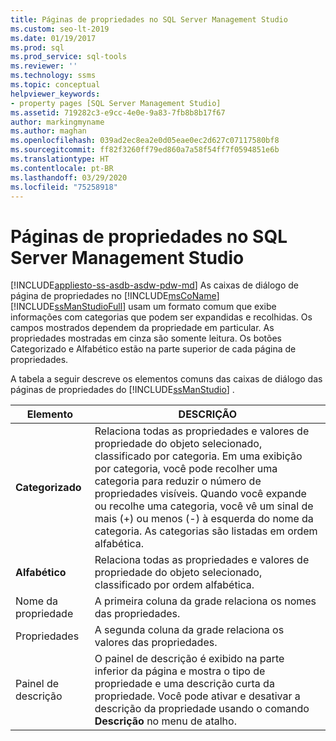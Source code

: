 ```yaml
---
title: Páginas de propriedades no SQL Server Management Studio
ms.custom: seo-lt-2019
ms.date: 01/19/2017
ms.prod: sql
ms.prod_service: sql-tools
ms.reviewer: ''
ms.technology: ssms
ms.topic: conceptual
helpviewer_keywords:
- property pages [SQL Server Management Studio]
ms.assetid: 719282c3-e9cc-4e0e-9a83-7fb8b8b17f67
author: markingmyname
ms.author: maghan
ms.openlocfilehash: 039ad2ec8ea2e0d05eae0ec2d627c07117580bf8
ms.sourcegitcommit: ff82f3260ff79ed860a7a58f54ff7f0594851e6b
ms.translationtype: HT
ms.contentlocale: pt-BR
ms.lasthandoff: 03/29/2020
ms.locfileid: "75258918"
---
```

# <a name="property-pages-in-sql-server-management-studio"></a>Páginas de propriedades no SQL Server Management Studio
[!INCLUDE[appliesto-ss-asdb-asdw-pdw-md](../includes/appliesto-ss-asdb-asdw-pdw-md.md)]
As caixas de diálogo de página de propriedades no [!INCLUDE[msCoName](../includes/msconame_md.md)] [!INCLUDE[ssManStudioFull](../includes/ssmanstudiofull-md.md)] usam um formato comum que exibe informações com categorias que podem ser expandidas e recolhidas. Os campos mostrados dependem da propriedade em particular. As propriedades mostradas em cinza são somente leitura. Os botões Categorizado e Alfabético estão na parte superior de cada página de propriedades.  
  
A tabela a seguir descreve os elementos comuns das caixas de diálogo das páginas de propriedades do [!INCLUDE[ssManStudio](../includes/ssmanstudio-md.md)] .  
  
|Elemento|DESCRIÇÃO|  
|-----------|---------------|  
|**Categorizado**|Relaciona todas as propriedades e valores de propriedade do objeto selecionado, classificado por categoria. Em uma exibição por categoria, você pode recolher uma categoria para reduzir o número de propriedades visíveis. Quando você expande ou recolhe uma categoria, você vê um sinal de mais (+) ou menos (-) à esquerda do nome da categoria. As categorias são listadas em ordem alfabética.|  
|**Alfabético**|Relaciona todas as propriedades e valores de propriedade do objeto selecionado, classificado por ordem alfabética.|  
|Nome da propriedade|A primeira coluna da grade relaciona os nomes das propriedades.|  
|Propriedades|A segunda coluna da grade relaciona os valores das propriedades.|  
|Painel de descrição|O painel de descrição é exibido na parte inferior da página e mostra o tipo de propriedade e uma descrição curta da propriedade. Você pode ativar e desativar a descrição da propriedade usando o comando **Descrição** no menu de atalho.|  
  
